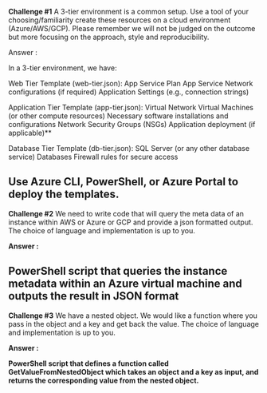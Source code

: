 **Challenge #1**
A 3-tier environment is a common setup. Use a tool of your choosing/familiarity create these resources on a cloud environment (Azure/AWS/GCP). Please remember we will not be judged on the outcome but more focusing on the approach, style and reproducibility.

Answer :

In a 3-tier environment, we have:

Web Tier Template (web-tier.json):
App Service Plan
App Service
Network configurations (if required)
Application Settings (e.g., connection strings)

Application Tier Template (app-tier.json):
Virtual Network
Virtual Machines (or other compute resources)
Necessary software installations and configurations
Network Security Groups (NSGs)
Application deployment (if applicable)**

Database Tier Template (db-tier.json):
SQL Server (or any other database service)
Databases
Firewall rules for secure access

Use Azure CLI, PowerShell, or Azure Portal to deploy the templates.
------------------------------------------------------------------------------------------------------------------------
**Challenge #2**
We need to write code that will query the meta data of an instance within AWS or Azure or GCP and provide a json formatted output. The choice of language and implementation is up to you.

**Answer :**

PowerShell script that queries the instance metadata within an Azure virtual machine and outputs the result in JSON format
---------------------------------------------------------------------------------------------------------------------------
**Challenge #3**
We have a nested object. We would like a function where you pass in the object and a key and get back the value.
The choice of language and implementation is up to you.

**Answer :**

**PowerShell script that defines a function called GetValueFromNestedObject which takes an object and a key as input, and returns the corresponding value from the nested object.**
